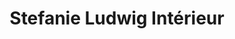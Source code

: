 ---
title: "Stefanie Ludwig Intérieur"
url: /planegg/stefanie-ludwig-interieur/
shop: Raumausstattung
---